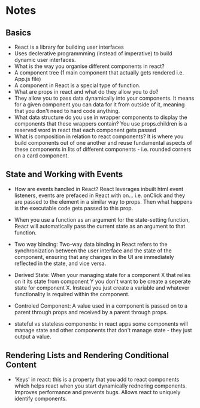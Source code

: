 # Notes

## Basics ##
- React is a library for building user interfaces
- Uses declerative programmming (instead of imperative) to build dynamic user interfaces.
- What is the way you organise different components in react? 
- A component tree (1 main component that actually gets rendered i.e. App.js file)
- A component in React is a special type of function. 
- What are props in react and what do they allow you to do? 
- They allow you to pass data dynamically into your components. It means for a given component you can data for it from outside of it, meaning that you don't need to hard code anything. 
- What data structure do you use in wrapper components to display the components that these wrappers contain? You use props.children is a reserved word in react that each component gets passed
- What is composition in relation to react components? It is where you build components out of one another and reuse fundamental aspects of these components in lits of different components - i.e. rounded corners on a card component. 

## State and Working with Events ##
- How are events handled in React? React leverages inbuilt html event listeners, events are prefaced in React with on... i.e. onClick and they are passed to the element in a similar way to props. Then what happens is the executable code gets passed to this prop. 

- When you use a function as an argument for the state-setting function, React will automatically pass the current state as an argument to that function.

- Two way binding: Two-way data binding in React refers to the synchronization between the user interface and the state of the component, ensuring that any changes in the UI are immediately reflected in the state, and vice versa.

- Derived State:  When your managing state for a component X that relies on it its state from component Y you don't want to be create a seperate state for component X. Instead you just create a variable and whatever functionality is required within the component. 

- Controled Component: A value used in a component is passed on to a parent through props and received by a parent through props. 

- stateful vs stateless components: in react apps some components will manage state and other components that don't manage state - they just output a value. 

## Rendering Lists and Rendering Conditional Content ##

- 'Keys' in react: this is a property that you add to react components which helps react when you start dynamically rednering components. Improves performance and prevents bugs. Allows react to uniquely identify components. 